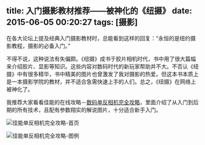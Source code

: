 title: 入门摄影教材推荐——被神化的《纽摄》
date: 2015-06-05 00:20:27
tags: [摄影]
---
在各大论坛上提及经典入门摄影教材时，总能看到这样的回复：“永恒的是纽约摄影教程，摄影的必备入门。”
<!-- more -->

不得不说，这种说法有失偏颇。《纽摄》成书于胶片相机时代，书中用了很大篇幅来介绍胶片、显影等知识。这些内容对数码时代的新玩家帮助并不大。不否认《纽摄》中有很多精华，书中精美的图片也曾激发了我对摄影的热爱。但这本书本质上是一本摄影学院的教材，并不适合急需快速上手的人们。总之，《纽摄》在网络上被神化了。

我推荐大家看看佳能的在线攻略－[数码单反相机完全攻略](http://www.canon.com.cn/specialsite/ds_abcbook/index.html)，里面介绍了从入门到后期的所有技术，且配有参数翔实的解说图片，十分适合新手入门。


![佳能单反相机完全攻略-首页][1]

![佳能单反相机完全攻略-图例][2]


  [1]: http://7xkdra.com1.z0.glb.clouddn.com/image/blog/canon_index.png
  [2]: http://7xkdra.com1.z0.glb.clouddn.com/image/blog/canon_example.png
